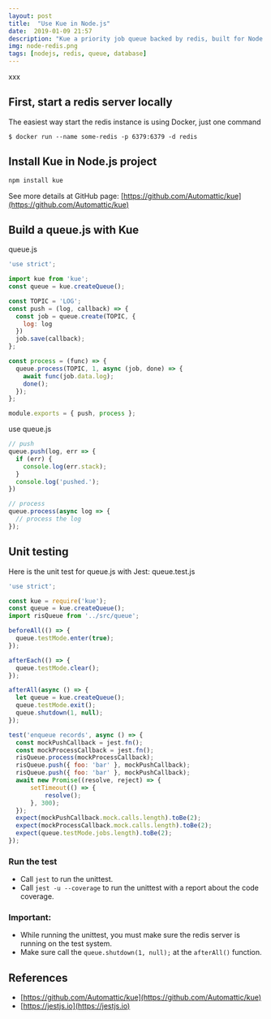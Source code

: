 ```yaml
---
layout: post
title:  "Use Kue in Node.js"
date:  2019-01-09 21:57
description: "Kue a priority job queue backed by redis, built for Node.js"
img: node-redis.png
tags: [nodejs, redis, queue, database]
---
```


xxx

## First, start a redis server locally
The easiest way start the redis instance is using Docker, just one command
```
$ docker run --name some-redis -p 6379:6379 -d redis
```

## Install Kue in Node.js project
```bash
npm install kue
```
See more details at GitHub page: [https://github.com/Automattic/kue](https://github.com/Automattic/kue)

## Build a queue.js with Kue
queue.js
```javascript
'use strict';

import kue from 'kue';
const queue = kue.createQueue();

const TOPIC = 'LOG';
const push = (log, callback) => {
  const job = queue.create(TOPIC, {
    log: log
  })
  job.save(callback);
};

const process = (func) => {
  queue.process(TOPIC, 1, async (job, done) => {
    await func(job.data.log);
    done();
  });
};

module.exports = { push, process };
```

use queue.js
```javascript
// push
queue.push(log, err => {
  if (err) {
    console.log(err.stack);
  }
  console.log('pushed.');
})

// process
queue.process(async log => {
  // process the log
});
```

## Unit testing
Here is the unit test for queue.js with Jest: queue.test.js
```javascript
'use strict';

const kue = require('kue');
const queue = kue.createQueue();
import risQueue from '../src/queue';

beforeAll(() => {
  queue.testMode.enter(true);
});

afterEach(() => {
  queue.testMode.clear();
});

afterAll(async () => {
  let queue = kue.createQueue();
  queue.testMode.exit();
  queue.shutdown(1, null);
});

test('enqueue records', async () => {
  const mockPushCallback = jest.fn();
  const mockProcessCallback = jest.fn();
  risQueue.process(mockProcessCallback);
  risQueue.push({ foo: 'bar' }, mockPushCallback);
  risQueue.push({ foo: 'bar' }, mockPushCallback);
  await new Promise((resolve, reject) => {
      setTimeout(() => {
          resolve();
      }, 300);
  });
  expect(mockPushCallback.mock.calls.length).toBe(2);
  expect(mockProcessCallback.mock.calls.length).toBe(2);
  expect(queue.testMode.jobs.length).toBe(2);
});
```

### Run the test
- Call `jest` to run the unittest.
- Call `jest -u --coverage` to run the unittest with a report about the code coverage.

### Important:
- While running the unittest, you must make sure the redis server is running on the test system.
- Make sure call the `queue.shutdown(1, null);` at the `afterAll()` function.

## References
- [https://github.com/Automattic/kue](https://github.com/Automattic/kue)
- [https://jestjs.io](https://jestjs.io)
